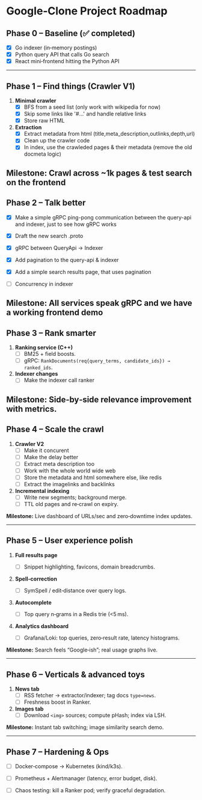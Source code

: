 # Google‑Clone Project Roadmap

## Phase 0 – Baseline (✅ completed)

- [x] Go indexer (in‑memory postings)
- [x] Python query API that calls Go search
- [x] React mini‑frontend hitting the Python API

---


## Phase 1 – **Find things** (Crawler V1)

1. **Minimal crawler**
   - [x] BFS from a seed list (only work with wikipedia for now)
   - [x] Skip some links like '#...' and handle relative links 
   - [x] Store raw HTML 
2. **Extraction**
   - [x] Extract metadata from html (title,meta_description,outlinks,depth,url)
   - [x] Clean up the crawler code
   - [x] In index, use the crawleded pages & their metadata (remove the old docmeta logic)

**Milestone:** Crawl across ~1k pages & test search on the frontend
---

## Phase 2 – **Talk better** 

- [x] Make a simple gRPC ping-pong communication between the query-api and indexer, just to see how gRPC works
- [x] Draft the new search .proto 
- [x] gRPC between QueryApi -> Indexer
- [x] Add pagination to the query-api & indexer
- [x] Add a simple search results page, that uses pagination
- [ ] Concurrency in indexer


**Milestone:** All services speak gRPC and we have a working frontend demo
---

## Phase 3 – **Rank smarter**

1. **Ranking service (C++)**
   - [ ] BM25 + field boosts.
   - [ ] gRPC: `RankDocuments(req{query_terms, candidate_ids}) → ranked_ids`.
2. **Indexer changes**
   - [ ] Make the indexer call ranker

**Milestone:** Side‑by‑side relevance improvement with metrics.
---

## Phase 4 – **Scale the crawl**

1. **Crawler V2**
   - [ ] Make it concurent
   - [ ] Make the delay better
   - [ ] Extract meta description too
   - [ ] Work with the whole world wide web
   - [ ] Store the metadata and html somewhere else, like redis
   - [ ] Extract the imagelinks and backlinks
2. **Incremental indexing**
   - [ ] Write new segments; background merge.
   - [ ] TTL old pages and re‑crawl on expiry.

**Milestone:** Live dashboard of URLs/sec and zero‑downtime index updates.

---

## Phase 5 – **User experience polish**

1. **Full results page**

   - [ ] Snippet highlighting, favicons, domain breadcrumbs.
2. **Spell‑correction**

   - [ ] SymSpell / edit‑distance over query logs.
3. **Autocomplete**

   - [ ] Top query n‑grams in a Redis trie (<5 ms).
4. **Analytics dashboard**

   - [ ] Grafana/Loki: top queries, zero‑result rate, latency histograms.

**Milestone:** Search feels “Google‑ish”; real usage graphs live.

---

## Phase 6 – **Verticals & advanced toys**

1. **News tab**
   - [ ] RSS fetcher → extractor/indexer; tag docs `type=news`.
   - [ ] Freshness boost in Ranker.
2. **Images tab**
   - [ ] Download `<img>` sources; compute pHash; index via LSH.

**Milestone:** Instant tab switching; image similarity search demo.

---

## Phase 7 – **Hardening & Ops**

- [ ] Docker‑compose → Kubernetes (kind/k3s).
- [ ] Prometheus + Alertmanager (latency, error budget, disk).
- [ ] Chaos testing: kill a Ranker pod; verify graceful degradation.


